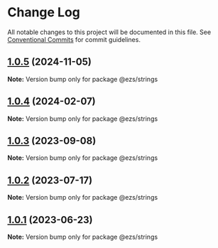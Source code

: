# Change Log

All notable changes to this project will be documented in this file.
See [Conventional Commits](https://conventionalcommits.org) for commit guidelines.

## [1.0.5](https://github.com/Inist-CNRS/ezs/compare/@ezs/strings@1.0.4...@ezs/strings@1.0.5) (2024-11-05)

**Note:** Version bump only for package @ezs/strings





## [1.0.4](https://github.com/Inist-CNRS/ezs/compare/@ezs/strings@1.0.3...@ezs/strings@1.0.4) (2024-02-07)

**Note:** Version bump only for package @ezs/strings





## [1.0.3](https://github.com/Inist-CNRS/ezs/compare/@ezs/strings@1.0.2...@ezs/strings@1.0.3) (2023-09-08)

**Note:** Version bump only for package @ezs/strings





## [1.0.2](https://github.com/Inist-CNRS/ezs/compare/@ezs/strings@1.0.1...@ezs/strings@1.0.2) (2023-07-17)

**Note:** Version bump only for package @ezs/strings





## [1.0.1](https://github.com/Inist-CNRS/ezs/compare/@ezs/strings@1.0.0...@ezs/strings@1.0.1) (2023-06-23)

**Note:** Version bump only for package @ezs/strings
